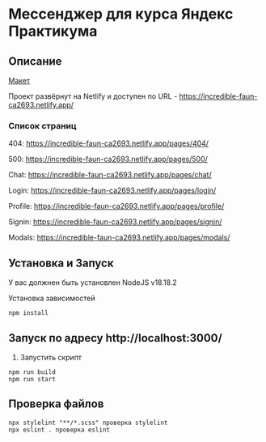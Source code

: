 # Мессенджер для курса Яндекс Практикума

## Описание



[Макет](https://www.figma.com/file/Ua9cekgMgr02O2A1yuFKZM/%5Bniksmo%5D_Messenger?type=design&node-id=0%3A1&mode=design&t=sPwR4djZwzHhCgUS-1)

Проект развёрнут на Netlify и доступен по URL - https://incredible-faun-ca2693.netlify.app/

### Список страниц

404: https://incredible-faun-ca2693.netlify.app/pages/404/

500: https://incredible-faun-ca2693.netlify.app/pages/500/ 

Chat: https://incredible-faun-ca2693.netlify.app/pages/chat/

Login: https://incredible-faun-ca2693.netlify.app/pages/login/

Profile: https://incredible-faun-ca2693.netlify.app/pages/profile/

Signin: https://incredible-faun-ca2693.netlify.app/pages/signin/

Modals: https://incredible-faun-ca2693.netlify.app/pages/modals/


## Установка и Запуск

У вас должнен быть установлен NodeJS v18.18.2


Установка зависимостей

   ```shell
   npm install
   ```

## Запуск по адресу http://localhost:3000/ 

1. Запустить скрипт

```shell
npm run build
npm run start
```

## Проверка файлов

```shell
npx stylelint "**/*.scss" проверка stylelint
npx eslint . проверка eslint
```
